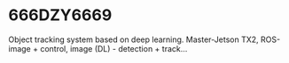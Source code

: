 # 666DZY6669
Object tracking system based on deep learning. Master-Jetson TX2, ROS-image + control, image (DL) - detection + track…
